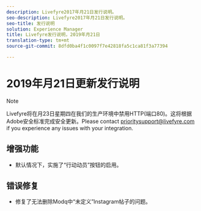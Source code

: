 ```yaml
---
description: Livefyre2017年月21日发行说明。
seo-description: Livefyre2017年月21日发行说明。
seo-title: 发行说明
solution: Experience Manager
title: Livefyre发行说明，2019年月21日
translation-type: tm+mt
source-git-commit: 8dfd0ba4f1c0097f7e42818fa5c1ca81f3a77394

---
```



# 2019年月21日更新发行说明

>[!NOTE]
>
>Livefyre将在月23日星期四在我们的生产环境中禁用HTTP(端口80)。这将根据Adobe安全标准完成安全更新。Please contact [prioritysupport@livefyre.com](mailto:prioritysupport@livefyre.com) if you experience any issues with your integration.

## 增强功能

* 默认情况下，实施了“行动动员”按钮的启用。


## 错误修复

* 修复了无法删除Modq中“未定义”Instagram帖子的问题。
